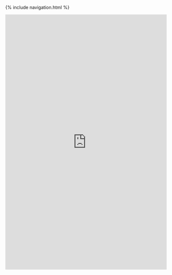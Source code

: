 {% include navigation.html %}

<iframe frameborder="0" width="100%" height="800px" src="https://replit.com/@KianKishimoto/uhpacheegithubio?lite=true#src/main/java/Calculator.java">
  
  
